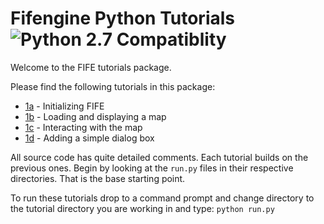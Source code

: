 # Fifengine Python Tutorials ![Python 2.7 Compatiblity](https://img.shields.io/badge/Python%202.7-OK-brightgreen.svg)

Welcome to the FIFE tutorials package.  

Please find the following tutorials in this package:

* [1a] - Initializing FIFE
* [1b] - Loading and displaying a map
* [1c] - Interacting with the map
* [1d] - Adding a simple dialog box

All source code has quite detailed comments.  Each tutorial builds on the 
previous ones.  Begin by looking at the `run.py` files in their respective 
directories.  That is the base starting point.

To run these tutorials drop to a command prompt and change directory to the 
tutorial directory you are working in and type: `python run.py`


[1a]: tutorial1a/run.py
[1b]: tutorial1b/run.py
[1c]: tutorial1c/run.py
[1d]: tutorial1d/run.py
